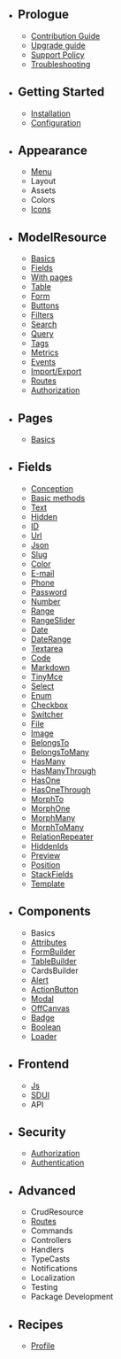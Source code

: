 - ## Prologue
    - [Contribution Guide](/docs/{{version}}/contribution)
    - [Upgrade guide](/docs/{{version}}/upgrade-guide)
    - [Support Policy](/docs/{{version}}/support-policy)
    - [Troubleshooting](/docs/{{version}}/troubleshooting)
- ## Getting Started
    - [Installation](/docs/{{version}}/installation)
    - [Configuration](/docs/{{version}}/configuration)
- ## Appearance
    - [Menu](/docs/{{version}}/appearance/menu)
    - Layout
    - Assets
    - Colors
    - [Icons](/docs/{{version}}/appearance/icons)
- ## ModelResource
    - [Basics](/docs/{{version}}/model-resource/index)
    - [Fields](/docs/{{version}}/model-resource/fields)
    - [With pages](/docs/{{version}}/model-resource/pages)
    - [Table](/docs/{{version}}/model-resource/table)
    - [Form](/docs/{{version}}/model-resource/form)
    - [Buttons](/docs/{{version}}/model-resource/buttons)
    - [Filters](/docs/{{version}}/model-resource/filters)
    - [Search](/docs/{{version}}/model-resource/search)
    - [Query](/docs/{{version}}/model-resource/query)
    - [Tags](/docs/{{version}}/model-resource/query-tags)
    - [Metrics](/docs/{{version}}/model-resource/metrics)
    - [Events](/docs/{{version}}/model-resource/events)
    - [Import/Export](/docs/{{version}}/model-resource/import-export)
    - [Routes](/docs/{{version}}/model-resource/routes)
    - [Authorization](/docs/{{version}}/model-resource/authorization)
- ## Pages
    - [Basics](/docs/{{version}}/page/index)
- ## Fields
    - [Conception](/docs/{{version}}/fields/index)
    - [Basic methods](/docs/{{version}}/fields/basic-methods)
    - [Text](/docs/{{version}}/fields/text)
    - [Hidden](/docs/{{version}}/fields/hidden)
    - [ID](/docs/{{version}}/fields/id)
    - [Url](/docs/{{version}}/fields/url)
    - [Json](/docs/{{version}}/fields/json)
    - [Slug](/docs/{{version}}/fields/slug)
    - [Color](/docs/{{version}}/fields/color)
    - [E-mail](/docs/{{version}}/fields/email)
    - [Phone](/docs/{{version}}/fields/phone)
    - [Password](/docs/{{version}}/fields/password)
    - [Number](/docs/{{version}}/fields/number)
    - [Range](/docs/{{version}}/fields/range)
    - [RangeSlider](/docs/{{version}}/fields/range-slider)
    - [Date](/docs/{{version}}/fields/date)
    - [DateRange](/docs/{{version}}/fields/date-range)
    - [Textarea](/docs/{{version}}/fields/textarea)
    - [Code](/docs/{{version}}/fields/code)
    - [Markdown](/docs/{{version}}/fields/markdown)
    - [TinyMce](/docs/{{version}}/fields/tinymce)
    - [Select](/docs/{{version}}/fields/select)
    - [Enum](/docs/{{version}}/fields/enum)
    - [Checkbox](/docs/{{version}}/fields/checkbox)
    - [Switcher](/docs/{{version}}/fields/switcher)
    - [File](/docs/{{version}}/fields/file)
    - [Image](/docs/{{version}}/fields/image)
    - [BelongsTo](/docs/{{version}}/fields/belongs-to)
    - [BelongsToMany](/docs/{{version}}/fields/belongs-to-many)
    - [HasMany](/docs/{{version}}/fields/has-many)
    - [HasManyThrough](/docs/{{version}}/fields/has-many-through)
    - [HasOne](/docs/{{version}}/fields/has-one)
    - [HasOneThrough](/docs/{{version}}/fields/has-one-through)
    - [MorphTo](/docs/{{version}}/fields/morph-to)
    - [MorphOne](/docs/{{version}}/fields/morph-one)
    - [MorphMany](/docs/{{version}}/fields/morph-many)
    - [MorphToMany](/docs/{{version}}/fields/morph-to-many)
    - [RelationRepeater](/docs/{{version}}/fields/relation-repeater)
    - [HiddenIds](/docs/{{version}}/fields/hidden-ids)
    - [Preview](/docs/{{version}}/fields/preview)
    - [Position](/docs/{{version}}/fields/position)
    - [StackFields](/docs/{{version}}/fields/stack-fields)
    - [Template](/docs/{{version}}/fields/template)
- ## Components
    - Basics
    - [Attributes](/docs/{{version}}/components/attributes)
    - [FormBuilder](/docs/{{version}}/components/form-builder)
    - [TableBuilder](/docs/{{version}}/components/table-builder)
    - CardsBuilder
    - [Alert](/docs/{{version}}/components/alert)
    - [ActionButton](/docs/{{version}}/components/action-button)
    - [Modal](/docs/{{version}}/components/modal)
    - [OffCanvas](/docs/{{version}}/components/off-canvas)
    - [Badge](/docs/{{version}}/components/badge)
    - [Boolean](/docs/{{version}}/components/boolean)
    - [Loader](/docs/{{version}}/components/loader)
- ## Frontend
    - [Js](/docs/{{version}}/frontend/js)
    - [SDUI](/docs/{{version}}/frontend/sdui)
    - API
- ## Security
    - [Authorization](/docs/{{version}}/advanced/authorization)
    - [Authentication](/docs/{{version}}/advanced/authentication)
- ## Advanced
    - CrudResource
    - [Routes](/docs/{{version}}/advanced/routes)
    - Commands
    - Controllers
    - Handlers
    - TypeCasts
    - Notifications
    - Localization
    - Testing
    - Package Development
- ## Recipes
    - [Profile](/docs/{{version}}/recipes/profile)
